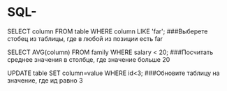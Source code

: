 # SQL-
SELECT column
FROM table
WHERE column
LIKE 'far';
###Выберете стобец из таблицы, где в любой из позиции есть far

SELECT AVG(column)
FROM family
WHERE salary < 20;
###Посчитать среднее значения в столбце, где значение больше 20

UPDATE table 
SET column=value
WHERE id<3;
###Обновите таблицу на значение, где ид равно 3
